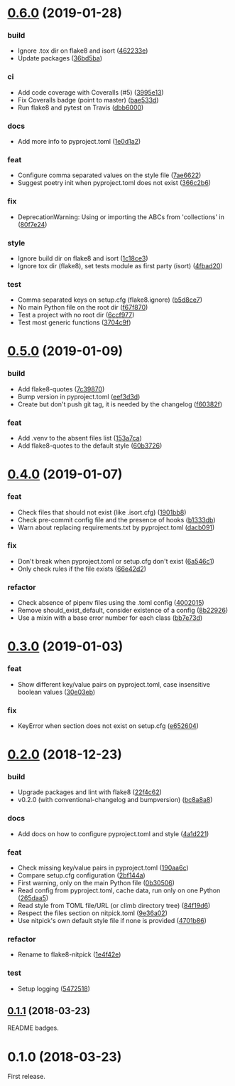 <a name="0.6.0"></a>
# [0.6.0](https://github.com/andreoliwa/flake8-nitpick/compare/v0.5.0...v0.6.0) (2019-01-28)


### build

* Ignore .tox dir on flake8 and isort ([462233e](https://github.com/andreoliwa/flake8-nitpick/commit/462233e))
* Update packages ([36bd5ba](https://github.com/andreoliwa/flake8-nitpick/commit/36bd5ba))

### ci

* Add code coverage with Coveralls (#5) ([3995e13](https://github.com/andreoliwa/flake8-nitpick/commit/3995e13))
* Fix Coveralls badge (point to master) ([bae533d](https://github.com/andreoliwa/flake8-nitpick/commit/bae533d))
* Run flake8 and pytest on Travis ([dbb6000](https://github.com/andreoliwa/flake8-nitpick/commit/dbb6000))

### docs

* Add more info to pyproject.toml ([1e0d1a2](https://github.com/andreoliwa/flake8-nitpick/commit/1e0d1a2))

### feat

* Configure comma separated values on the style file ([7ae6622](https://github.com/andreoliwa/flake8-nitpick/commit/7ae6622))
* Suggest poetry init when pyproject.toml does not exist ([366c2b6](https://github.com/andreoliwa/flake8-nitpick/commit/366c2b6))

### fix

* DeprecationWarning: Using or importing the ABCs from 'collections' in ([80f7e24](https://github.com/andreoliwa/flake8-nitpick/commit/80f7e24))

### style

* Ignore build dir on flake8 and isort ([1c18ce3](https://github.com/andreoliwa/flake8-nitpick/commit/1c18ce3))
* Ignore tox dir (flake8), set tests module as first party (isort) ([4fbad20](https://github.com/andreoliwa/flake8-nitpick/commit/4fbad20))

### test

* Comma separated keys on setup.cfg (flake8.ignore) ([b5d8ce7](https://github.com/andreoliwa/flake8-nitpick/commit/b5d8ce7))
* No main Python file on the root dir ([f67f870](https://github.com/andreoliwa/flake8-nitpick/commit/f67f870))
* Test a project with no root dir ([6ccf977](https://github.com/andreoliwa/flake8-nitpick/commit/6ccf977))
* Test most generic functions ([3704c9f](https://github.com/andreoliwa/flake8-nitpick/commit/3704c9f))



<a name="0.5.0"></a>
# [0.5.0](https://github.com/andreoliwa/flake8-nitpick/compare/v0.4.0...v0.5.0) (2019-01-09)


### build

* Add flake8-quotes ([7c39870](https://github.com/andreoliwa/flake8-nitpick/commit/7c39870))
* Bump version in pyproject.toml ([eef3d3d](https://github.com/andreoliwa/flake8-nitpick/commit/eef3d3d))
* Create but don't push git tag, it is needed by the changelog ([f60382f](https://github.com/andreoliwa/flake8-nitpick/commit/f60382f))

### feat

* Add .venv to the absent files list ([153a7ca](https://github.com/andreoliwa/flake8-nitpick/commit/153a7ca))
* Add flake8-quotes to the default style ([60b3726](https://github.com/andreoliwa/flake8-nitpick/commit/60b3726))



<a name="0.4.0"></a>
# [0.4.0](https://github.com/andreoliwa/flake8-nitpick/compare/v0.3.0...v0.4.0) (2019-01-07)


### feat

* Check files that should not exist (like .isort.cfg) ([1901bb8](https://github.com/andreoliwa/flake8-nitpick/commit/1901bb8))
* Check pre-commit config file and the presence of hooks ([b1333db](https://github.com/andreoliwa/flake8-nitpick/commit/b1333db))
* Warn about replacing requirements.txt by pyproject.toml ([dacb091](https://github.com/andreoliwa/flake8-nitpick/commit/dacb091))

### fix

* Don't break when pyproject.toml or setup.cfg don't exist ([6a546c1](https://github.com/andreoliwa/flake8-nitpick/commit/6a546c1))
* Only check rules if the file exists ([66e42d2](https://github.com/andreoliwa/flake8-nitpick/commit/66e42d2))

### refactor

* Check absence of pipenv files using the .toml config ([4002015](https://github.com/andreoliwa/flake8-nitpick/commit/4002015))
* Remove should_exist_default, consider existence of a config ([8b22926](https://github.com/andreoliwa/flake8-nitpick/commit/8b22926))
* Use a mixin with a base error number for each class ([bb7e73d](https://github.com/andreoliwa/flake8-nitpick/commit/bb7e73d))



<a name="0.3.0"></a>
# [0.3.0](https://github.com/andreoliwa/flake8-nitpick/compare/v0.2.0...v0.3.0) (2019-01-03)


### feat

* Show different key/value pairs on pyproject.toml, case insensitive boolean values ([30e03eb](https://github.com/andreoliwa/flake8-nitpick/commit/30e03eb))

### fix

* KeyError when section does not exist on setup.cfg ([e652604](https://github.com/andreoliwa/flake8-nitpick/commit/e652604))



<a name="0.2.0"></a>
# [0.2.0](https://github.com/andreoliwa/flake8-nitpick/compare/v0.1.1...v0.2.0) (2018-12-23)


### build

* Upgrade packages and lint with flake8 ([22f4c62](https://github.com/andreoliwa/flake8-nitpick/commit/22f4c62))
* v0.2.0 (with conventional-changelog and bumpversion) ([bc8a8a8](https://github.com/andreoliwa/flake8-nitpick/commit/bc8a8a8))

### docs

* Add docs on how to configure pyproject.toml and style ([4a1d221](https://github.com/andreoliwa/flake8-nitpick/commit/4a1d221))

### feat

* Check missing key/value pairs in pyproject.toml ([190aa6c](https://github.com/andreoliwa/flake8-nitpick/commit/190aa6c))
* Compare setup.cfg configuration ([2bf144a](https://github.com/andreoliwa/flake8-nitpick/commit/2bf144a))
* First warning, only on the main Python file ([0b30506](https://github.com/andreoliwa/flake8-nitpick/commit/0b30506))
* Read config from pyproject.toml, cache data, run only on one Python  ([265daa5](https://github.com/andreoliwa/flake8-nitpick/commit/265daa5))
* Read style from TOML file/URL (or climb directory tree) ([84f19d6](https://github.com/andreoliwa/flake8-nitpick/commit/84f19d6))
* Respect the files section on nitpick.toml ([9e36a02](https://github.com/andreoliwa/flake8-nitpick/commit/9e36a02))
* Use nitpick's own default style file if none is provided ([4701b86](https://github.com/andreoliwa/flake8-nitpick/commit/4701b86))

### refactor

* Rename to flake8-nitpick ([1e4f42e](https://github.com/andreoliwa/flake8-nitpick/commit/1e4f42e))

### test

* Setup logging ([5472518](https://github.com/andreoliwa/flake8-nitpick/commit/5472518))



<a name="0.1.1"></a>
## [0.1.1](https://github.com/andreoliwa/flake8-nitpick/compare/v0.1.0...v0.1.1) (2018-03-23)

README badges.

<a name="0.1.0"></a>
# 0.1.0 (2018-03-23)

First release.
